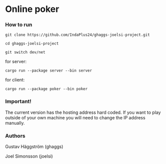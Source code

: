 # Online poker
### How to run
```
git clone https://github.com/IndaPlus24/ghaggs-joelsi-project.git

cd ghaggs-joelsi-project

git switch dev/net
```

for server:
```
cargo run --package server --bin server
```

for client:
```
cargo run --package poker --bin poker
```

### Important!
The current version has the hosting address hard coded. If you want to play outside of your own machine you will need to change the IP address manually.

### Authors
Gustav Häggström (ghaggs)

Joel Simonsson (joelsi)
